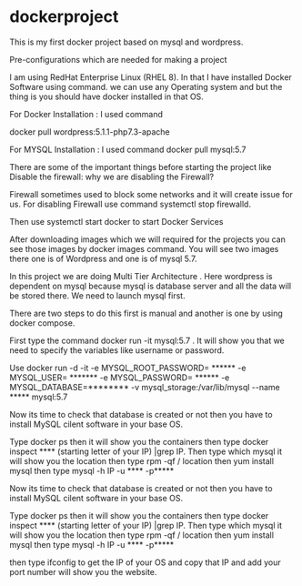 # dockerproject

This is my first docker project based on mysql and wordpress. 

Pre-configurations which are needed for making a project

I am using RedHat Enterprise Linux (RHEL 8). In that I have installed Docker Software using command. we can use any Operating system and but the thing is you should have docker installed in that OS.

 For Docker Installation : I used command
 
 docker pull wordpress:5.1.1-php7.3-apache
 
For MYSQL Installation : I used command docker pull mysql:5.7

 There are some of the important things before starting the project like Disable the firewall:
why we are disabling the Firewall?

Firewall sometimes used to block some networks and it will create issue for us. For disabling Firewall use command systemctl stop firewalld.

Then use systemctl start docker to start Docker Services

After downloading images which we will required for the projects you can see those images by docker images command. You will see two images there one is of Wordpress and one is of mysql 5.7.

In this project we are doing Multi Tier Architecture . Here wordpress is dependent on mysql because mysql is database server and all the data will be stored there. We need to launch mysql first. 

There are two steps to do this first is manual and another is one by using docker compose.

First type the command docker run -it mysql:5.7 . It will show you that we need to specify the variables like username or password.

 Use docker run -d -it -e MYSQL_ROOT_PASSWORD= ****** -e MYSQL_USER= ******* -e MYSQL_PASSWORD= ****** -e MYSQL_DATABASE=******** -v mysql_storage:/var/lib/mysql --name ***** mysql:5.7
 
Now its time to check that database is created or not then you have to install MySQL cilent software in your base OS. 

Type docker ps then it will show you the containers then type docker inspect **** (starting letter of your IP) |grep IP. Then type which mysql it will show you the location then type rpm -qf / location then yum install mysql then type mysql -h IP -u **** -p*****

Now its time to check that database is created or not then you have to install MySQL cilent software in your base OS. 

Type docker ps then it will show you the containers then type docker inspect **** (starting letter of your IP) |grep IP. Then type which mysql it will show you the location then type rpm -qf / location then yum install mysql then type mysql -h IP -u **** -p*****

then type ifconfig to get the IP of your OS and copy that IP and add your port number will show you the website.
